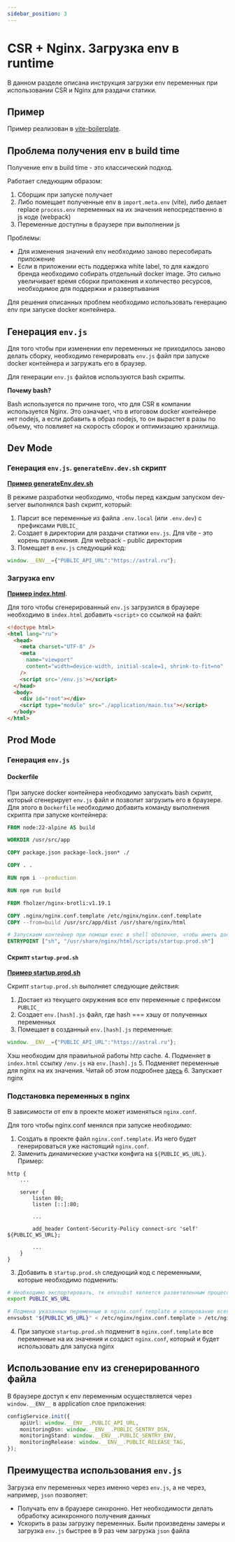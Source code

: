 ```yaml
---
sidebar_position: 3
---
```


# CSR + Nginx. Загрузка env в runtime

В данном разделе описана инструкция загрузки env переменных при использовании CSR и Nginx для раздачи статики.

## Пример

Пример реализован в [vite-boilerplate](https://github.com/kaluga-astral/vite-boilerplate/tree/main).

## Проблема получения env в build time

Получение env в build time - это классический подход.

Работает следующим образом:
1. Сборщик при запуске получает
2. Либо помещает полученные env в `import.meta.env` (vite), либо делает replace `process.env` переменных на их значения непосредственно в js коде (webpack)
3. Переменные доступны в браузере при выполнении js

Проблемы:
- Для изменения значений env необходимо заново пересобирать приложение
- Если в приложении есть поддержка white label, то для каждого бренда необходимо собирать отдельный docker image. 
Это сильно увеличивает время сборки приложения и количество ресурсов, необходимое для поддержки и развертывания

Для решения описанных проблем необходимо использовать генерацию env при запуске docker контейнера.

## Генерация `env.js`

Для того чтобы при изменении env переменных не приходилось заново делать сборку, необходимо генерировать `env.js` файл при запуске docker контейнера и загружать его в браузер.

Для генерации `env.js` файлов используются bash скрипты.

**Почему bash?**

Bash используется по причине того, что для CSR в компании используется Nginx.
Это означает, что в итоговом docker контейнере нет nodejs, а если добавить в образ nodejs, то он вырастет в разы по объему, что повлияет на скорость сборок и оптимизацию хранилища.

## Dev Mode

### Генерация `env.js`. `generateEnv.dev.sh` скрипт

**[Пример generateEnv.dev.sh](https://github.com/kaluga-astral/vite-boilerplate/tree/main/scripts/generateEnv.dev.sh)**

В режиме разработки необходимо, чтобы перед каждым запуском dev-server выполнялся bash скрипт, который:
1. Парсит все переменные из файла `.env.local` (или `.env.dev`) с префиксами `PUBLIC_`
2. Создает в директории для раздачи статики `env.js`.
Для vite - это корень приложения. Для webpack - public директория
3. Помещает в `env.js` следующий код:
```js
window.__ENV__={"PUBLIC_API_URL":"https://astral.ru"};
```

### Загрузка env

**[Пример index.html](https://github.com/kaluga-astral/vite-boilerplate/tree/main/index.html)**.

Для того чтобы сгенерированный `env.js` загрузился в браузере необходимо в `index.html` добавить `<script>` со ссылкой на файл:
```html
<!doctype html>
<html lang="ru">
  <head>
    <meta charset="UTF-8" />
    <meta
      name="viewport"
      content="width=device-width, initial-scale=1, shrink-to-fit=no"
    />
    <script src='/env.js'></script>
  </head>
  <body>
    <div id="root"></div>
    <script type="module" src="./application/main.tsx"></script>
  </body>
</html>
```

## Prod Mode

### Генерация `env.js`

#### Dockerfile

При запуске docker контейнера необходимо запускать bash скрипт, который сгенерирует `env.js` файл и позволит загрузить его в браузере.
Для этого в `Dockerfile` необходимо добавить команду выполнения скрипта при запуске контейнера:
```dockerfile
FROM node:22-alpine AS build

WORKDIR /usr/src/app

COPY package.json package-lock.json* ./

COPY . .

RUN npm i --production

RUN npm run build

FROM fholzer/nginx-brotli:v1.19.1

COPY .nginx/nginx.conf.template /etc/nginx/nginx.conf.template
COPY --from=build /usr/src/app/dist /usr/share/nginx/html

# Запускаем контейнер при помощи exec в shell оболочке, чтобы иметь доступ к env
ENTRYPOINT ["sh", "/usr/share/nginx/html/scripts/startup.prod.sh"]
```

#### Скрипт `startup.prod.sh`

**[Пример startup.prod.sh](https://github.com/kaluga-astral/vite-boilerplate/tree/main/scripts/startup.prod.sh)**

Скрипт `startup.prod.sh` выполняет следующие действия:
1. Достает из текущего окружения все env переменные с префиксом `PUBLIC_`
2. Создает `env.[hash].js` файл, где hash === хэшу от полученных переменных
3. Помещает в созданный `env.[hash].js` переменные:
```js
window.__ENV__={"PUBLIC_API_URL":"https://astral.ru"};
```
Хэш необходим для правильной работы http cache.
4. Подменяет в `index.html` ссылку `/env.js` на `env.[hash].js`
5. Подменяет переменные для nginx на их значения. Читай об этом подробнее [здесь](#подстановка-переменных-в-nginx)
6. Запускает nginx

### Подстановка переменных в nginx

В зависимости от env в проекте может изменяться `nginx.conf`.

Для того чтобы nginx.conf менялся при запуске необходимо:
1. Создать в проекте файл `nginx.conf.template`. Из него будет генерироваться уже настоящий `nginx.conf`.
2. Заменить динамические участки конфига на `${PUBLIC_WS_URL}`. Пример:
```
http {
    ...

    server {
        listen 80;
        listen [::]:80;

        ...

        add_header Content-Security-Policy connect-src 'self' ${PUBLIC_WS_URL};
        
        ...
    }
}
```
3. Добавить в `startup.prod.sh` следующий код с переменными, которые необходимо подменить:
```bash
# Необходимо экспортировать, тк envsubst является разветвленным процессом и не знает неэкспортируемых переменных
export PUBLIC_WS_URL

# Подмена указанных переменные в nginx.conf.template и копирование всего файла в nginx.conf
envsubst "${PUBLIC_WS_URL}" < /etc/nginx/nginx.conf.template > /etc/nginx/nginx.conf
```
4. При запуске `startup.prod.sh` подменит в `nginx.conf.template` все переменные на их значения и создаст `nginx.conf`, который и будет использовать для запуска nginx

## Использование env из сгенерированного файла 

В браузере доступ к env переменным осуществляется через `window.__ENV__` в application слое приложения:
```ts
configService.init({
    apiUrl: window.__ENV__.PUBLIC_API_URL,
    monitoringDsn: window.__ENV__.PUBLIC_SENTRY_DSN,
    monitoringStand: window.__ENV__.PUBLIC_SENTRY_ENV,
    monitoringRelease: window.__ENV__.PUBLIC_RELEASE_TAG,
});
```

## Преимущества использования `env.js`

Загрузка env переменных через именно через `env.js`, а не через, например, `json` позволяет:
- Получать env в браузере синхронно. Нет необходимости делать обработку асинхронного получения данных
- Ускорить в разы загрузку переменных. Были произведены замеры и загрузка `env.js` быстрее в 9 раз чем загрузка `json` файла
